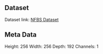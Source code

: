## Dataset

Dataset link: [NFBS Dataset](http://preprocessed-connectomes-project.org/NFB_skullstripped/)

## Meta Data

Height: 256
Width: 256
Depth: 192
Channels: 1